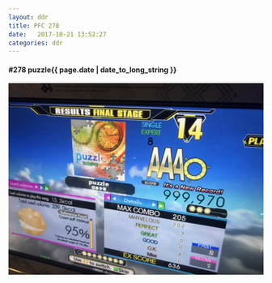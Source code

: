 ```yaml
---
layout: ddr
title: PFC 278
date:   2017-10-21 13:52:27
categories: ddr
---
```


#### **#278** puzzle<span class="pull-right">{{ page.date | date_to_long_string }}</span>
![](/images/pfc/278_puzzle.jpg)
